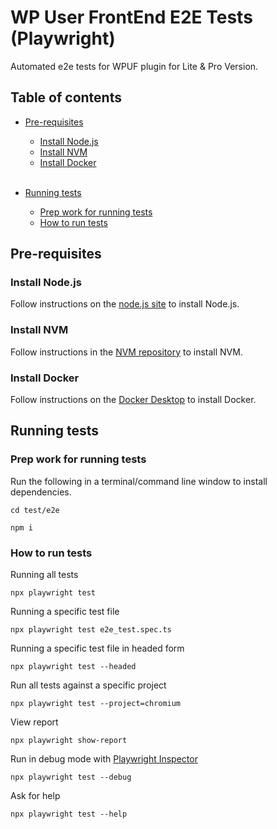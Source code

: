# WP User FrontEnd E2E Tests (Playwright)

Automated e2e tests for WPUF plugin for Lite & Pro Version.

## Table of contents

-   [Pre-requisites](#pre-requisites) 
    - [Install Node.js](#install-node.js) 
    - [Install NVM](#install-nvm) 
    - [Install Docker](#install-docker)  
    &nbsp;
-   [Running tests](#running-tests)

    -   [Prep work for running tests](#prep-work-for-running-tests)
    -   [How to run tests](#how-to-run-tests)


## Pre-requisites

### Install Node.js

Follow instructions on the [node.js site](https://nodejs.org/en/download/) to install Node.js.

### Install NVM

Follow instructions in the [NVM repository](https://github.com/nvm-sh/nvm) to install NVM.

### Install Docker

Follow instructions on the [Docker Desktop](https://docs.docker.com/docker-for-mac/install/) to install Docker.

## Running tests

### Prep work for running tests

Run the following in a terminal/command line window to install dependencies.

    cd test/e2e

```
npm i
```

### How to run tests

Running all tests

    npx playwright test

Running a specific test file

    npx playwright test e2e_test.spec.ts
    
Running a specific test file in headed form

    npx playwright test --headed
    
Run all tests against a specific project

    npx playwright test --project=chromium

View report  

    npx playwright show-report
    
Run in debug mode with [Playwright Inspector](https://playwright.dev/docs/debug)

    npx playwright test --debug

Ask for help

    npx playwright test --help
